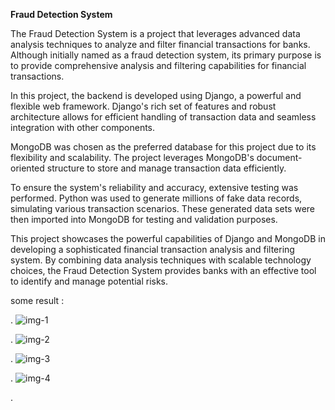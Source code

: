 **Fraud Detection System**

The Fraud Detection System is a project that leverages advanced data analysis techniques to analyze and filter financial transactions for banks. Although initially named as a fraud detection system, its primary purpose is to provide comprehensive analysis and filtering capabilities for financial transactions.



In this project, the backend is developed using Django, a powerful and flexible web framework. Django's rich set of features and robust architecture allows for efficient handling of transaction data and seamless integration with other components.



MongoDB was chosen as the preferred database for this project due to its flexibility and scalability. The project leverages MongoDB's document-oriented structure to store and manage transaction data efficiently.



To ensure the system's reliability and accuracy, extensive testing was performed. Python was used to generate millions of fake data records, simulating various transaction scenarios. These generated data sets were then imported into MongoDB for testing and validation purposes.



This project showcases the powerful capabilities of Django and MongoDB in developing a sophisticated financial transaction analysis and filtering system. By combining data analysis techniques with scalable technology choices, the Fraud Detection System provides banks with an effective tool to identify and manage potential risks.



some result : 

.
![img-1](https://github.com/MohammadHoseinJafari/FruadDetection/assets/69847503/e7d607a9-a5e0-4042-9bbc-921405281d99)


.
![img-2](https://github.com/MohammadHoseinJafari/FruadDetection/assets/69847503/351706cc-9ac7-4d90-be75-841d5e24b52d)


.
![img-3](https://github.com/MohammadHoseinJafari/FruadDetection/assets/69847503/b723b34d-b2ad-45e6-b9d1-1b183408c047)


.
![img-4](https://github.com/MohammadHoseinJafari/FruadDetection/assets/69847503/4c2c5412-b4a1-4374-9fe0-41ff11b9e477)



.

